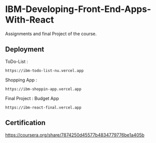 
# IBM-Developing-Front-End-Apps-With-React

Assignments and final Project of the course.



## Deployment

ToDo-List :

    https://ibm-todo-list-nu.vercel.app

Shopping App :

    https://ibm-shoppin-app.vercel.app
    
Final Project : Budget App

    https://ibm-react-final.vercel.app
    
 ## Certification
  
  https://coursera.org/share/7874250d45577b4834779776be1a405b





